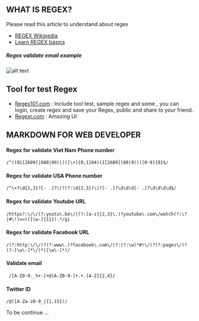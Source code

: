 ## WHAT IS REGEX?
Please read this article to understand about regex

* [REGEX Wikipedia](https://en.wikipedia.org/wiki/Regular_expression)
* [Learn REGEX basics](https://www.computerhope.com/jargon/r/regex.htm)

##### Regex validate email example
 
![alt text](/img/regular-expression.gif "Regex Email Example")

## Tool for test Regex
* [Regex101.com](https://regex101.com/) : Include tool test, sample regex and some , you can login, create regex and save your Regex, public and share to your friend. 
* [Regexr.com](https://regexr.com/) : Amazing UI


## MARKDOWN FOR WEB DEVELOPER
#### Regex for validate Viet Nam Phone number
```
/^((01[2689]|088|09)|(([\+]{0,1}84)(1[2689]|88|9)))[0-9]{8}$/
```

#### Regex for validate USA Phone number

```
/^\+?\d{1,3}?[- .]?\(?(?:\d{2,3})\)?[- .]?\d\d\d[- .]?\d\d\d\d$/
```

#### Regex for validate Youtube URL

```
/https?:\/\/(?:youtu\.be\/|(?:[a-z]{2,3}\.)?youtube\.com\/watch(?:\?|#\!)v=)([\w-]{11}).*/gi
```

#### Regex for validate Facebook URL

```
/(?:http:\/\/)?(?:www\.)?facebook\.com\/(?:(?:\w)*#!\/)?(?:pages\/)?(?:[\w\-]*\/)*([\w\-]*)/
```

#### Validate email
```
 /[A-Z0-9._%+-]+@[A-Z0-9-]+.+.[A-Z]{2,4}/
 ```
 
 #### Twitter ID
 
 ```
 /@([A-Za-z0-9_]{1,15})/
 ```

To be continue ...



